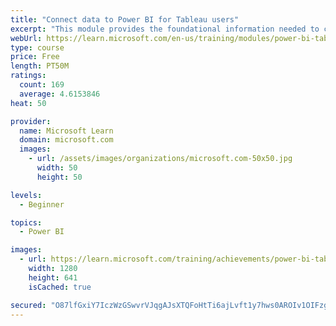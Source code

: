 ```yaml
---
title: "Connect data to Power BI for Tableau users"
excerpt: "This module provides the foundational information needed to connect to your data confidently with the new platform."
webUrl: https://learn.microsoft.com/en-us/training/modules/power-bi-tableau-data-connectivity/
type: course
price: Free
length: PT50M
ratings:
  count: 169
  average: 4.6153846
heat: 50

provider:
  name: Microsoft Learn
  domain: microsoft.com
  images:
    - url: /assets/images/organizations/microsoft.com-50x50.jpg
      width: 50
      height: 50

levels:
  - Beginner

topics:
  - Power BI

images:
  - url: https://learn.microsoft.com/training/achievements/power-bi-tableau-data-connectivity-social.png
    width: 1280
    height: 641
    isCached: true

secured: "O87lfGxiY7IczWzGSwvrVJqgAJsXTQFoHtTi6ajLvft1y7hws0AROIv1OIFzgiVy7dif3MwXPe2NggS4a6peF2Q2agYLt0v+P1Aum+3YKs0MzKTICeS0DTvlqUJl3tL/tK0PCyinpI2fIOCWbhFzfrfrhhN48KrfK0xMgn6fRjGngToLCFi44XL+zYhQLWpwqOCEJaJyFpj3/YogCE90grq8Cm0DU2e3qvpEg0BcgyoZHKwsA9nyFTSxxR1tW9JB4lbOQEvy73Qs/O6I1t1kt/NmMDHq2gLSWB2y2jLm6Qwbpvb1zX9I3lcRoTJkmeVPwWKImTV4MyyfEpq4wCYNuxy51qGYCDcXDz+ucnV6n2UG/5BGLJVtf+wgRX81cv93Iy30u80HuFho0TuumeVd9s26DiSX2Ct68Z+h9lBD+ZE=;KYMqYet6y5BxlE/q/0ITqw=="
---
```


